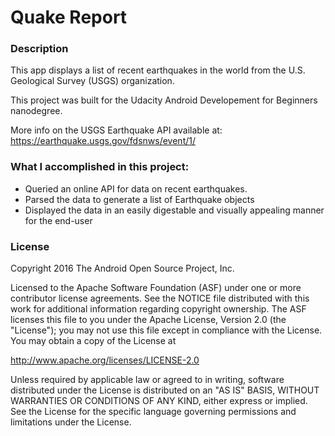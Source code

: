 # Quake Report

### Description
This app displays a list of recent earthquakes in the world
from the U.S. Geological Survey (USGS) organization.

This project was built for the Udacity Android Developement for Beginners nanodegree.

More info on the USGS Earthquake API available at:
https://earthquake.usgs.gov/fdsnws/event/1/


### What I accomplished in this project:

* Queried an online API for data on recent earthquakes.
* Parsed the data to generate a list of Earthquake objects
* Displayed the data in an easily digestable and visually appealing manner for the end-user

### License

Copyright 2016 The Android Open Source Project, Inc.

Licensed to the Apache Software Foundation (ASF) under one or more contributor
license agreements.  See the NOTICE file distributed with this work for
additional information regarding copyright ownership.  The ASF licenses this
file to you under the Apache License, Version 2.0 (the "License"); you may not
use this file except in compliance with the License.  You may obtain a copy of
the License at

http://www.apache.org/licenses/LICENSE-2.0

Unless required by applicable law or agreed to in writing, software
distributed under the License is distributed on an "AS IS" BASIS, WITHOUT
WARRANTIES OR CONDITIONS OF ANY KIND, either express or implied.  See the
License for the specific language governing permissions and limitations under
the License.
